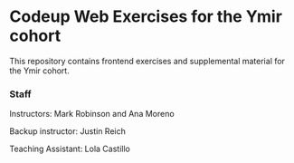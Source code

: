 # Codeup Web Exercises for the Ymir cohort

This repository contains frontend exercises and supplemental material for the Ymir cohort.

### Staff

Instructors: Mark Robinson and Ana Moreno

Backup instructor: Justin Reich

Teaching Assistant: Lola Castillo
